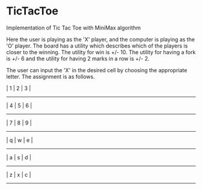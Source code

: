 # TicTacToe
 Implementation of Tic Tac Toe with MiniMax algorithm

Here the user is playing as the 'X' player, and the computer is playing as the 'O' player.
The board has a utility which describes which of the players is closer to the winning. The utility for win is +/- 10.
The utility for having a fork  is +/- 6 and the utility for having 2 marks in a row is +/- 2.

The user can input the 'X' in the desired cell by choosing the appropriate letter. The assignment is as follows.

| 1 | 2 | 3 |
 _ _ _ _ _ _
| 4 | 5 | 6 |
 _ _ _ _ _ _ 
| 7 | 8 | 9 |
 _ _ _ _ _ _ 
 
| q | w | e |
 _ _ _ _ _ _
| a | s | d |
 _ _ _ _ _ _ 
| z | x | c |
 _ _ _ _ _ _  